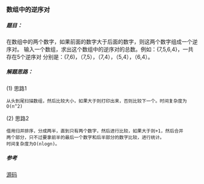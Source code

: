 ### 数组中的逆序对

##### 题目：

在数组中的两个数字，如果前面的数字大于后面的数字，则这两个数字组成一个逆序对。
输入一个数组，求出这个数组中的逆序对的总数。例如：{7,5,6,4}，一共存在5个逆序对
分别是：(7,6)，（7,5），（7,4），（5,4），（6,4）。

##### 解题思路：

(1) 思路1

    从头到尾扫描数组，然后比较大小，如果大于则打印出来，否则比较下一个。时间复杂度为O(n^2)

(2) 思路2

    借用归并排序，分成两半，直到只有两个数字，然后进行比较，如果大于则+1，然后合并
    两个部分，只不过要拿前半的最后一个数字和后半部分的数字比较，进行统计。
    时间复杂度为O(nlogn)。


##### 参考

[源码](./Main.java)